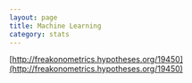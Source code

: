 ```yaml
---
layout: page
title: Machine Learning
category: stats
---
```




[http://freakonometrics.hypotheses.org/19450](http://freakonometrics.hypotheses.org/19450)
